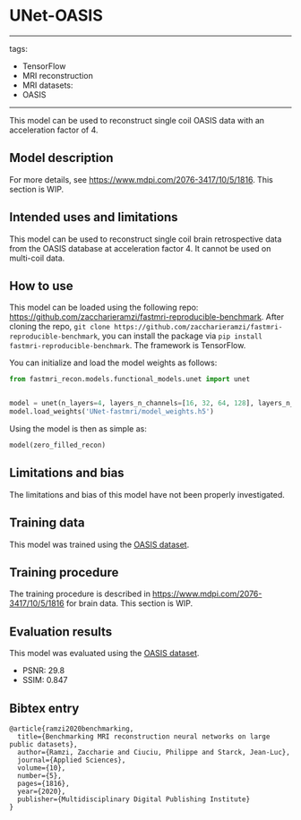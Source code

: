 # UNet-OASIS
---
tags:
- TensorFlow
- MRI reconstruction
- MRI
datasets:
- OASIS
---

This model can be used to reconstruct single coil OASIS data with an acceleration factor of 4.

## Model description
For more details, see https://www.mdpi.com/2076-3417/10/5/1816.
This section is WIP.

## Intended uses and limitations
This model can be used to reconstruct single coil brain retrospective data from the OASIS database at acceleration factor 4.
It cannot be used on multi-coil data.

## How to use
This model can be loaded using the following repo: https://github.com/zaccharieramzi/fastmri-reproducible-benchmark.
After cloning the repo, `git clone https://github.com/zaccharieramzi/fastmri-reproducible-benchmark`, you can install the package via `pip install fastmri-reproducible-benchmark`.
The framework is TensorFlow.

You can initialize and load the model weights as follows:
```python
from fastmri_recon.models.functional_models.unet import unet


model = unet(n_layers=4, layers_n_channels=[16, 32, 64, 128], layers_n_non_lins=2,)
model.load_weights('UNet-fastmri/model_weights.h5')

```

Using the model is then as simple as:
```python
model(zero_filled_recon)
```

## Limitations and bias
The limitations and bias of this model have not been properly investigated.

## Training data
This model was trained using the [OASIS dataset](https://www.oasis-brains.org/).

## Training procedure
The training procedure is described in https://www.mdpi.com/2076-3417/10/5/1816 for brain data.
This section is WIP.

## Evaluation results
This model was evaluated using the [OASIS dataset](https://www.oasis-brains.org/).

- PSNR: 29.8
- SSIM: 0.847


## Bibtex entry
```
@article{ramzi2020benchmarking,
  title={Benchmarking MRI reconstruction neural networks on large public datasets},
  author={Ramzi, Zaccharie and Ciuciu, Philippe and Starck, Jean-Luc},
  journal={Applied Sciences},
  volume={10},
  number={5},
  pages={1816},
  year={2020},
  publisher={Multidisciplinary Digital Publishing Institute}
}
```

